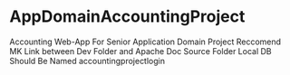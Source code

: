 # AppDomainAccountingProject
Accounting Web-App For Senior Application Domain Project
Reccomend MK Link between Dev Folder and Apache Doc Source Folder
Local DB Should Be Named accountingprojectlogin
